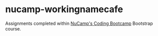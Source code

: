 # nucamp-workingnamecafe

Assignments completed within [NuCamp's Coding Bootcamp](https://www.nucamp.co/home) Bootstrap course.
